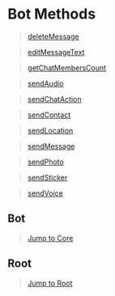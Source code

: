 # Bot Methods

>[deleteMessage](deletemessage.php)

>[editMessageText](editMessageText.php)

>[getChatMembersCount](getChatMembersCount.php)

>[sendAudio](sendAudio.php)

>[sendChatAction](sendChatAction.php)

>[sendContact](sendContact.php)

>[sendLocation](sendLocation.php)

>[sendMessage](sendMessage.php)

>[sendPhoto](sendPhoto.php)

>[sendSticker](sendSticker.php)

>[sendVoice](sendVoice.php)

## Bot
>[Jump to Core](/Core)
## Root
>[Jump to Root](../../../)
